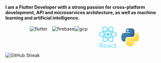   <h4>I am a Flutter Developer with a strong passion for cross-platform development, API and microservices architecture, as well as machine learning and artificial intelligence.</h4>

<p style="display: flex; justify-content: center; align-items: center;">
  <img src="https://www.vectorlogo.zone/logos/flutterio/flutterio-icon.svg" alt="flutter" style="width: 70px; height: 70px;">
  <img src="https://www.vectorlogo.zone/logos/firebase/firebase-icon.svg" alt="firebase" style="width: 70px; height: 70px;">
  <img src="https://www.vectorlogo.zone/logos/google_cloud/google_cloud-icon.svg" alt="gcp" style="width: 70px; height: 70px;">
  <img src="https://raw.githubusercontent.com/devicons/devicon/master/icons/react/react-original-wordmark.svg" alt="react" style="width: 70px; height: 70px;">
  <img src="https://raw.githubusercontent.com/devicons/devicon/master/icons/python/python-original.svg" alt="python" style="width: 70px; height: 70px;">
</p>

  <p>
    <img src="https://github-readme-streak-stats.herokuapp.com/?user=fr33d0s&theme=radical" alt="GitHub Streak">
  </p>
